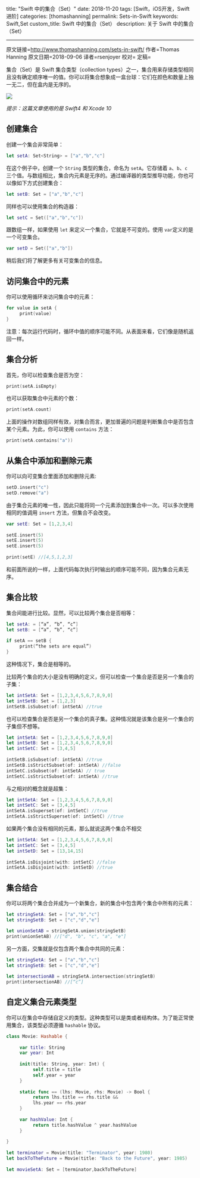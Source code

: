 title: "Swift 中的集合（Set）"
date: 2018-11-20
tags: [Swift，iOS开发，Swift进阶]
categories: [thomashanning]
permalink: Sets-in-Swift
keywords: Swift,Set
custom_title: Swift 中的集合（Set）
description: 关于 Swift 中的集合（Set）

---
原文链接=http://www.thomashanning.com/sets-in-swift/
作者=Thomas Hanning
原文日期=2018-09-06
译者=rsenjoyer
校对=
定稿=

<!--此处开始正文-->

集合（Set）是 Swift 集合类型（collection types）之一，集合用来存储类型相同且没有确定顺序唯一的值。你可以将集合想象成一盒台球：它们在颜色和数量上独一无二，但在盒内是无序的。

![](http://s12572.pcdn.co/wp-content/uploads/2018/11/billiard.jpg)

<!--more-->

*提示：这篇文章使用的是 Swift4 和 Xcode 10*

## 创建集合

创建一个集合非常简单：

```swift
let setA: Set<String> = ["a","b","c"]
```

在这个例子中，创建一个 `String` 类型的集合，命名为 `setA`。它存储着 `a`、`b`、`c` 三个值。与数组相比，集合内元素是无序的。通过编译器的类型推导功能，你也可以像如下方式创建集合：

```swift
let setB: Set = ["a","b","c"]
```
同样也可以使用集合的构造器：

```swift
let setC = Set(["a","b","c"])
```

跟数组一样，如果使用 `let` 来定义一个集合，它就是不可变的。使用 `var`定义的是一个可变集合。

```swift
var setD = Set(["a","b"])
```
稍后我们将了解更多有关可变集合的信息。

## 访问集合中的元素

你可以使用循环来访问集合中的元素：

```swift
for value in setA {
     print(value)
}
```
注意：每次运行代码时，循环中值的顺序可能不同。从表面来看，它们像是随机返回一样。

## 集合分析

首先，你可以检查集合是否为空：

```swift
print(setA.isEmpty)
```

也可以获取集合中元素的个数：

```swift
print(setA.count)
```

上面的操作对数组同样有效，对集合而言，更加普遍的问题是判断集合中是否包含某个元素。为此，你可以使用 `contains` 方法：

```swift
print(setA.contains("a"))
```

## 从集合中添加和删除元素

你可以向可变集合里面添加和删除元素:

```swift
setD.insert("c")
setD.remove("a")
```
由于集合元素的唯一性，因此只能将同一个元素添加到集合中一次。可以多次使用相同的值调用 `insert` 方法，但集合不会改变。

```swift
var setE: Set = [1,2,3,4]
 
setE.insert(5)
setE.insert(5)
setE.insert(5)
 
print(setE) //[4,5,1,2,3]
```
和前面所说的一样，上面代码每次执行时输出的顺序可能不同，因为集合元素无序。

## 集合比较

集合间能进行比较。显然，可以比较两个集合是否相等：

```swift
let setA: = [“a”, “b”, “c”]
let setB: = [“a”, “b”, “c”]
 
if setA == setB {
     print(“the sets are equal”)
}
```
这种情况下，集合是相等的。

比较两个集合的大小是没有明确的定义，但可以检查一个集合是否是另一个集合的子集：

```swift
let intSetA: Set = [1,2,3,4,5,6,7,8,9,0]
let intSetB: Set = [1,2,3]
intSetB.isSubset(of: intSetA) //true
```
也可以检查集合是否是另一个集合的真子集。这种情况就是该集合是另一个集合的子集但不想等。

```swift
let intSetA: Set = [1,2,3,4,5,6,7,8,9,0]
let intSetB: Set = [1,2,3,4,5,6,7,8,9,0]
let intSetC: Set = [3,4,5]
 
intSetB.isSubset(of: intSetA) //true
intSetB.isStrictSubset(of: intSetA) //false
intSetC.isSubset(of: intSetA) // true
intSetC.isStrictSubset(of: intSetA) //true
```

与之相对的概念就是超集：

```swift
let intSetA: Set = [1,2,3,4,5,6,7,8,9,0]
let intSetC: Set = [3,4,5]
intSetA.isSuperset(of: intSetC) //true
intSetA.isStrictSuperset(of: intSetC) //true
```
如果两个集合没有相同的元素，那么就说这两个集合不相交

```swift
let intSetA: Set = [1,2,3,4,5,6,7,8,9,0]
let intSetC: Set = [3,4,5]
let intSetD: Set = [13,14,15]
 
intSetA.isDisjoint(with: intSetC) //false
intSetA.isDisjoint(with: intSetD) //true
```

## 集合结合

你可以将两个集合合并成为一个新集合，新的集合中包含两个集合中所有的元素：

```swift
let stringSetA: Set = ["a","b","c"]
let stringSetB: Set = ["c","d","e"]

let unionSetAB = stringSetA.union(stringSetB)
print(unionSetAB) //["d", "b", "c", "a", "e"]
```

另一方面，交集就是仅包含两个集合中共同的元素：

```swift
let stringSetA: Set = ["a","b","c"]
let stringSetB: Set = ["c","d","e"]
 
let intersectionAB = stringSetA.intersection(stringSetB)
print(intersectionAB) //[“c”]
```

## 自定义集合元素类型

你可以在集合中存储自定义的类型。这种类型可以是类或者结构体。为了能正常使用集合，该类型必须遵循 `hashable` 协议。

```swift
class Movie: Hashable {
 
     var title: String
     var year: Int
 
     init(title: String, year: Int) {
          self.title = title
          self.year = year
     }
 
     static func == (lhs: Movie, rhs: Movie) -> Bool {
          return lhs.title == rhs.title &&
          lhs.year == rhs.year
     }
 
     var hashValue: Int {
          return title.hashValue ^ year.hashValue
     }
 
}
 
let terminator = Movie(title: "Terminator", year: 1980)
let backToTheFuture = Movie(title: "Back to the Future", year: 1985)
 
let movieSetA: Set = [terminator,backToTheFuture]
```